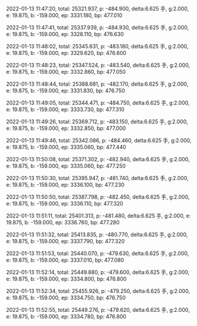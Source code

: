 2022-01-13 11:47:20, total: 25321.937, p: -484.900, delta:6.625 手, g:2.000, e: 19.875, b: -159.000, ep: 3331.180, bp: 477.010

2022-01-13 11:47:41, total: 25337.939, p: -484.930, delta:6.625 手, g:2.000, e: 19.875, b: -159.000, ep: 3328.110, bp: 476.630

2022-01-13 11:48:02, total: 25345.631, p: -483.180, delta:6.625 手, g:2.000, e: 19.875, b: -159.000, ep: 3329.620, bp: 476.600

2022-01-13 11:48:23, total: 25347.524, p: -483.540, delta:6.625 手, g:2.000, e: 19.875, b: -159.000, ep: 3332.860, bp: 477.050

2022-01-13 11:48:44, total: 25388.681, p: -482.170, delta:6.625 手, g:2.000, e: 19.875, b: -159.000, ep: 3331.830, bp: 476.750

2022-01-13 11:49:05, total: 25344.471, p: -484.750, delta:6.625 手, g:2.000, e: 19.875, b: -159.000, ep: 3333.730, bp: 477.310

2022-01-13 11:49:26, total: 25369.712, p: -483.150, delta:6.625 手, g:2.000, e: 19.875, b: -159.000, ep: 3332.850, bp: 477.000

2022-01-13 11:49:46, total: 25342.086, p: -484.460, delta:6.625 手, g:2.000, e: 19.875, b: -159.000, ep: 3335.060, bp: 477.440

2022-01-13 11:50:08, total: 25371.302, p: -482.940, delta:6.625 手, g:2.000, e: 19.875, b: -159.000, ep: 3335.060, bp: 477.250

2022-01-13 11:50:30, total: 25395.947, p: -481.740, delta:6.625 手, g:2.000, e: 19.875, b: -159.000, ep: 3336.100, bp: 477.230

2022-01-13 11:50:50, total: 25387.798, p: -482.450, delta:6.625 手, g:2.000, e: 19.875, b: -159.000, ep: 3336.110, bp: 477.320

2022-01-13 11:51:11, total: 25401.313, p: -481.480, delta:6.625 手, g:2.000, e: 19.875, b: -159.000, ep: 3336.760, bp: 477.280

2022-01-13 11:51:32, total: 25413.835, p: -480.770, delta:6.625 手, g:2.000, e: 19.875, b: -159.000, ep: 3337.790, bp: 477.320

2022-01-13 11:51:53, total: 25440.070, p: -479.630, delta:6.625 手, g:2.000, e: 19.875, b: -159.000, ep: 3337.010, bp: 477.080

2022-01-13 11:52:14, total: 25449.880, p: -479.600, delta:6.625 手, g:2.000, e: 19.875, b: -159.000, ep: 3334.800, bp: 476.800

2022-01-13 11:52:34, total: 25455.926, p: -479.250, delta:6.625 手, g:2.000, e: 19.875, b: -159.000, ep: 3334.750, bp: 476.750

2022-01-13 11:52:55, total: 25449.276, p: -479.620, delta:6.625 手, g:2.000, e: 19.875, b: -159.000, ep: 3334.780, bp: 476.800